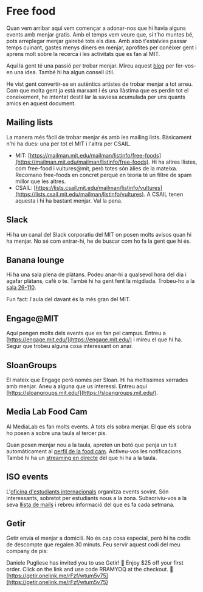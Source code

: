 # Free food
Quan vem arribar aquí vem començar a adonar-nos que hi havia alguns events amb menjar gratis.
Amb el temps vem veure que, si t'ho muntes bé, pots arreplegar menjar gairebé tots els dies.
Amb això t'estalvies passar temps cuinant, gastes menys diners en menjar, aprofites per conèixer gent i aprens molt sobre la recerca i les activitats que es fan al MIT.

Aquí la gent té una passió per trobar menjar. Mireu aquest [blog](https://gradadmissions.mit.edu/blog/2017/Kenny_C/blog2) per fer-vos-en una idea.
També hi ha algun consell útil.

He vist gent convertir-se en autèntics artistes de trobar menjar a tot arreu.
Com que molta gent ja està marxant i és una llàstima que es perdin tot el coneixement, he intentat destil·lar la saviesa acumulada per uns quants amics en aquest document.

## Mailing lists
La manera més fàcil de trobar menjar és amb les mailing lists.
Bàsicament n'hi ha dues: una per tot el MIT i l'altra per CSAIL.
* MIT: [https://mailman.mit.edu/mailman/listinfo/free-foods](https://mailman.mit.edu/mailman/listinfo/free-foods). Hi ha altres llistes, com free-food i vultures@mit, però totes són àlies de la mateixa.
Recomano free-foods en concret perquè en teoria té un filtre de spam millor que les altres.
* CSAIL: [https://lists.csail.mit.edu/mailman/listinfo/vultures](https://lists.csail.mit.edu/mailman/listinfo/vultures). A CSAIL tenen aquesta i hi ha bastant menjar. Val la pena.

## Slack
Hi ha un canal del Slack corporatiu del MIT on posen molts avisos quan hi ha menjar.
No sé com entrar-hi, he de buscar com ho fa la gent que hi és.

## Banana lounge
Hi ha una sala plena de plàtans.
Podeu anar-hi a qualsevol hora del dia i agafar plàtans, cafè o te.
També hi ha gent fent la migdiada.
Trobeu-ho a la [sala 26-110](http://whereis.mit.edu/?go=26).

Fun fact: l'aula del davant és la més gran del MIT.

## Engage@MIT
Aquí pengen molts dels events que es fan pel campus.
Entreu a [https://engage.mit.edu/](https://engage.mit.edu/) i mireu el que hi ha.
Segur que trobeu alguna cosa interessant on anar.

## SloanGroups
El mateix que Engage però només per Sloan.
Hi ha moltíssimes xerrades amb menjar.
Aneu a alguna que us interessi.
Entreu aquí [https://sloangroups.mit.edu/](https://sloangroups.mit.edu/).

## Media Lab Food Cam
Al MediaLab es fan molts events.
A tots els sobra menjar.
El que els sobra ho posen a sobre una taula al tercer pis.

Quan posen menjar nou a la taula, apreten un botó que penja un tuit automàticament al [perfil de la food cam](https://twitter.com/medialabfoodcam).
Activeu-vos les notificacions.
També hi ha un [streaming en directe](http://foodcam.media.mit.edu/view/view.shtml) del que hi ha a la taula.

## ISO events
L'[oficina d'estudiants internacionals](https://iso.mit.edu/) organitza events sovint.
Són interessants, sobretot per estudiants nous a la zona.
Subscriviu-vos a la seva [llista de mails](https://iso.mit.edu/about-iso/newsletters/) i rebreu informació del que es fa cada setmana.

## Getir
Getir envia el menjar a domicili.
No és cap cosa especial, però hi ha codis de descompte que regalen 30 minuts.
Feu servir aquest codi del meu company de pis:

Daniele Pugliese has invited you to use Getir! 💜 Enjoy $25 off your first order. Click on the link and use code RRAMYOQ at the checkout. 🎁
[https://getir.onelink.me/rFzf/wtum5v75](https://getir.onelink.me/rFzf/wtum5v75)
